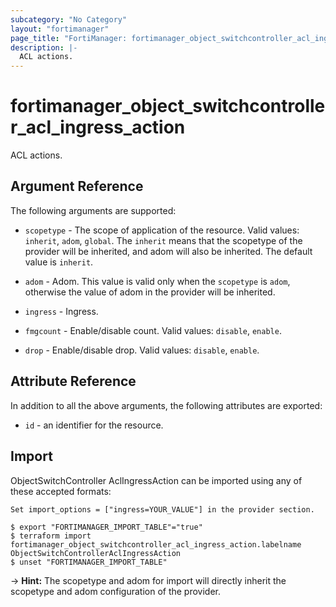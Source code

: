 ```yaml
---
subcategory: "No Category"
layout: "fortimanager"
page_title: "FortiManager: fortimanager_object_switchcontroller_acl_ingress_action"
description: |-
  ACL actions.
---
```


# fortimanager_object_switchcontroller_acl_ingress_action
ACL actions.

## Argument Reference


The following arguments are supported:

* `scopetype` - The scope of application of the resource. Valid values: `inherit`, `adom`, `global`. The `inherit` means that the scopetype of the provider will be inherited, and adom will also be inherited. The default value is `inherit`.
* `adom` - Adom. This value is valid only when the `scopetype` is `adom`, otherwise the value of adom in the provider will be inherited.
* `ingress` - Ingress.

* `fmgcount` - Enable/disable count. Valid values: `disable`, `enable`.

* `drop` - Enable/disable drop. Valid values: `disable`, `enable`.



## Attribute Reference

In addition to all the above arguments, the following attributes are exported:
* `id` - an identifier for the resource.

## Import

ObjectSwitchController AclIngressAction can be imported using any of these accepted formats:
```
Set import_options = ["ingress=YOUR_VALUE"] in the provider section.

$ export "FORTIMANAGER_IMPORT_TABLE"="true"
$ terraform import fortimanager_object_switchcontroller_acl_ingress_action.labelname ObjectSwitchControllerAclIngressAction
$ unset "FORTIMANAGER_IMPORT_TABLE"
```
-> **Hint:** The scopetype and adom for import will directly inherit the scopetype and adom configuration of the provider.
